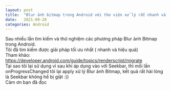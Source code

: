 ```yaml
---
layout: post
title:  "Blur ảnh bitmap trong Android với thư viện xử lý rất nhanh và hiệu quả"
date:   2021-09-28
categories: Android
---
```

Sau nhiều lần tìm kiếm và thử nghiệm các phương pháp Blur ảnh Bitmap trong Android.
<br/>
Tôi đã tìm kiếm được giải pháp tối ưu nhất ( nhanh và hiệu quả)
<br/>
Tham khảo: <a href="https://developer.android.com/guide/topics/renderscript/migrate">https://developer.android.com/guide/topics/renderscript/migrate</a>
<br/>
Tại sao tôi lại sử dụng vì sau khi áp dụng vào với Seekbar, thì mỗi lần onProgressChanged tôi lại 
apply xử lý Blur ảnh Bitmap, kết quả rất hài lòng là Seekbar không hề bị giật :))
<br/>
Cảm ơn bạn đã đọc